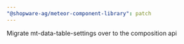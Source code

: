 ```yaml
---
"@shopware-ag/meteor-component-library": patch
---
```


Migrate mt-data-table-settings over to the composition api
